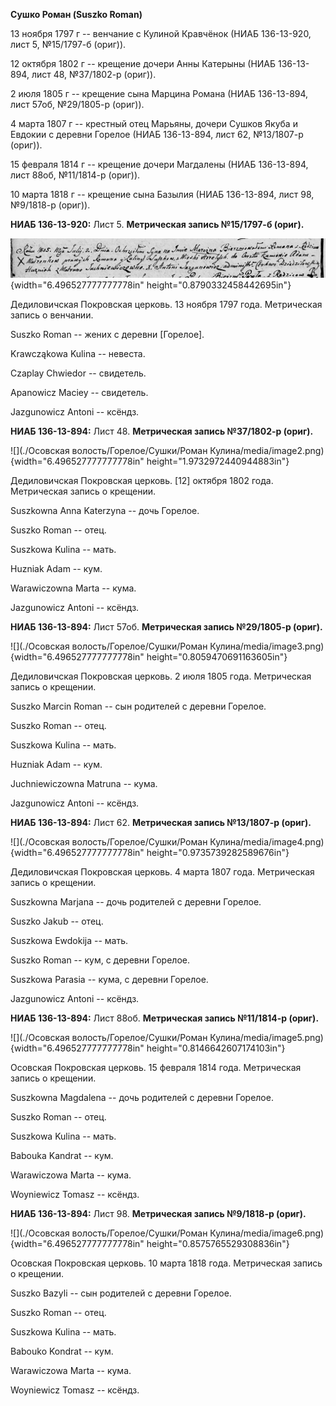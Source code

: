 **Сушко Роман (Suszko Roman)**

13 ноября 1797 г -- венчание с Кулиной Кравчёнок (НИАБ 136-13-920, лист
5, №15/1797-б (ориг)).

12 октября 1802 г -- крещение дочери Анны Катерыны (НИАБ 136-13-894,
лист 48, №37/1802-р (ориг)).

2 июля 1805 г -- крещение сына Марцина Романа (НИАБ 136-13-894, лист
57об, №29/1805-р (ориг)).

4 марта 1807 г -- крестный отец Марьяны, дочери Сушков Якуба и Евдокии с
деревни Горелое (НИАБ 136-13-894, лист 62, №13/1807-р (ориг)).

15 февраля 1814 г -- крещение дочери Магдалены (НИАБ 136-13-894, лист
88об, №11/1814-р (ориг)).

10 марта 1818 г -- крещение сына Базылия (НИАБ 136-13-894, лист 98,
№9/1818-р (ориг)).

**НИАБ 136-13-920:** Лист 5. **Метрическая запись №15/1797-б (ориг).**

![](./media/469a550a9162153476aba342a9976d32a3d09879.png){width="6.496527777777778in"
height="0.8790332458442695in"}

Дедиловичская Покровская церковь. 13 ноября 1797 года. Метрическая
запись о венчании.

Suszko Roman -- жених с деревни \[Горелое\].

Krawcząkowa Kulina -- невеста.

Czaplay Chwiedor -- свидетель.

Apanowicz Maciey -- свидетель.

Jazgunowicz Antoni -- ксёндз.

**НИАБ 136-13-894:** Лист 48. **Метрическая запись №37/1802-р (ориг).**

![](./Осовская волость/Горелое/Сушки/Роман Кулина/media/image2.png){width="6.496527777777778in"
height="1.9732972440944883in"}

Дедиловичская Покровская церковь. \[12\] октября 1802 года. Метрическая
запись о крещении.

Suszkowna Anna Katerzyna -- дочь Горелое.

Suszko Roman -- отец.

Suszkowa Kulina -- мать.

Huzniak Adam -- кум.

Warawiczowna Marta -- кума.

Jazgunowicz Antoni -- ксёндз.

**НИАБ 136-13-894:** Лист 57об. **Метрическая запись №29/1805-р
(ориг).**

![](./Осовская волость/Горелое/Сушки/Роман Кулина/media/image3.png){width="6.496527777777778in"
height="0.8059470691163605in"}

Дедиловичская Покровская церковь. 2 июля 1805 года. Метрическая запись о
крещении.

Suszko Marcin Roman -- сын родителей с деревни Горелое.

Suszko Roman -- отец.

Suszkowa Kulina -- мать.

Huzniak Adam -- кум.

Juchniewiczowna Matruna -- кума.

Jazgunowicz Antoni -- ксёндз.

**НИАБ 136-13-894:** Лист 62. **Метрическая запись №13/1807-р (ориг).**

![](./Осовская волость/Горелое/Сушки/Роман Кулина/media/image4.png){width="6.496527777777778in"
height="0.9735739282589676in"}

Дедиловичская Покровская церковь. 4 марта 1807 года. Метрическая запись
о крещении.

Suszkowna Marjana -- дочь родителей с деревни Горелое.

Suszko Jakub -- отец.

Suszkowa Ewdokija -- мать.

Suszko Roman -- кум, с деревни Горелое.

Suszkowa Parasia -- кума, с деревни Горелое.

Jazgunowicz Antoni -- ксёндз.

**НИАБ 136-13-894:** Лист 88об. **Метрическая запись №11/1814-р
(ориг).**

![](./Осовская волость/Горелое/Сушки/Роман Кулина/media/image5.png){width="6.496527777777778in"
height="0.8146642607174103in"}

Осовская Покровская церковь. 15 февраля 1814 года. Метрическая запись о
крещении.

Suszkowna Magdalena -- дочь родителей с деревни Горелое.

Suszko Roman -- отец.

Suszkowa Kulina -- мать.

Babouka Kandrat -- кум.

Warawiczowa Marta -- кума.

Woyniewicz Tomasz -- ксёндз.

**НИАБ 136-13-894:** Лист 98. **Метрическая запись №9/1818-р (ориг).**

![](./Осовская волость/Горелое/Сушки/Роман Кулина/media/image6.png){width="6.496527777777778in"
height="0.8575765529308836in"}

Осовская Покровская церковь. 10 марта 1818 года. Метрическая запись о
крещении.

Suszko Bazyli -- сын родителей с деревни Горелое.

Suszko Roman -- отец.

Suszkowa Kulina -- мать.

Babouko Kondrat -- кум.

Warawiczowa Marta -- кума.

Woyniewicz Tomasz -- ксёндз.
